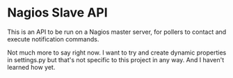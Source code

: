 # Nagios Slave API

This is an API to be run on a Nagios master server, for pollers to contact and execute notification commands. 

Not much more to say right now. I want to try and create dynamic properties in settings.py but that's not specific to this project in any way. And I haven't learned how yet. 
